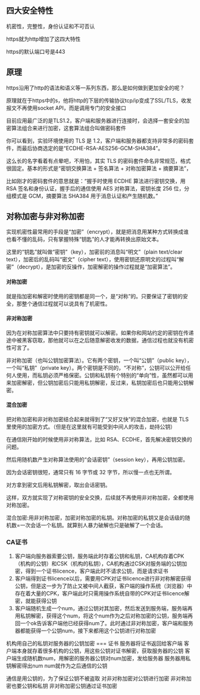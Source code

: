 ## 四大安全特性

机密性，完整性，身份认证和不可否认

https就为http增加了这四大特性

https的默认端口号是443

## 原理

https沿用了http的语法和语义等一系列东西，那么是如何做到更加安全的呢？

原理就在于https中的s，他将http的下层的传输协议tcp/ip变成了SSL/TLS，收发报文不再使用socket API，而是调用专门的安全接口

目前应用最广泛的是TLS1.2，客户端和服务器进行连接时，会选择一套安全的加密算法组合来进行加密，这套算法组合叫做密码套件

你可以看到，实验环境使用的 TLS 是 1.2，客户端和服务器都支持非常多的密码套件，而最后协商选定的是“ECDHE-RSA-AES256-GCM-SHA384”。

这么长的名字看着有点晕吧，不用怕，其实 TLS 的密码套件命名非常规范，格式很固定。基本的形式是“密钥交换算法 + 签名算法 + 对称加密算法 + 摘要算法”，

比如刚才的密码套件的意思就是：“握手时使用 ECDHE 算法进行密钥交换，用 RSA 签名和身份认证，握手后的通信使用 AES 对称算法，密钥长度 256 位，分组模式是 GCM，摘要算法 SHA384 用于消息认证和产生随机数。”



## 对称加密与非对称加密

实现机密性最常用的手段是“加密”（encrypt），就是把消息用某种方式转换成谁也看不懂的乱码，只有掌握特殊“钥匙”的人才能再转换出原始文本。

这里的“钥匙”就叫做“密钥”（key），加密前的消息叫“明文”（plain text/clear text），加密后的乱码叫“密文”（cipher text），使用密钥还原明文的过程叫“解密”（decrypt），是加密的反操作，加密解密的操作过程就是“加密算法”。



#### 对称加密

就是指加密和解密时使用的密钥都是同一个，是“对称”的。只要保证了密钥的安全，那整个通信过程就可以说具有了机密性。

#### 非对称加密

因为在对称加密算法中只要持有密钥就可以解密。如果你和网站约定的密钥在传递途中被黑客窃取，那他就可以在之后随意解密收发的数据，通信过程也就没有机密性可言了。

非对称加密（也叫公钥加密算法）。它有两个密钥，一个叫“公钥”（public key），一个叫“私钥”（private key）。两个密钥是不同的，“不对称”，公钥可以公开给任何人使用，而私钥必须严格保密。公钥和私钥有个特别的“单向”性，虽然都可以用来加密解密，但公钥加密后只能用私钥解密，反过来，私钥加密后也只能用公钥解密。

#### 混合加密

把对称加密和非对称加密结合起来就得到了“又好又快”的混合加密，也就是 TLS 里使用的加密方式。（但是在这里就有可能受到中间人的攻击，劫持公钥）

在通信刚开始的时候使用非对称算法，比如 RSA、ECDHE，首先解决密钥交换的问题。

然后用随机数产生对称算法使用的“会话密钥”（session key），再用公钥加密。

因为会话密钥很短，通常只有 16 字节或 32 字节，所以慢一点也无所谓。

对方拿到密文后用私钥解密，取出会话密钥。

这样，双方就实现了对称密钥的安全交换，后续就不再使用非对称加密，全都使用对称加密。

混合加密:用非对称加密，加密对称加密的私钥。对称加密的私钥又是会话级的随机数=一次会话一个私钥。就算别人暴力破解也只是破解了一个会话。 



### CA证书

1. 客户端向服务器索要公钥，服务端此时存着公钥和私钥，CA机构存着CPK（机构的公钥）和CSK（机构的私钥），CA机构通过CSK对服务端的公钥加密，得到一个证书licence，客户端此时不请求公钥，而是请求证书
2. 客户端得到证书licence以后，需要用CPK对证书licence进行非对称解密获得公钥，但是这一步为了防止又被中间人截获，客户端的操作系统（浏览器）中存在着大量的CPK，客户端此时只需用操作系统自带的CPK对证书licence解密，就能获得公钥
3. 客户端随机生成一个num，通过公钥对其加密，然后发送到服务端，服务端再用私钥解密，获得这个num，将这个num作为之后对称加密的公钥，服务端再回一个ok告诉客户端他已经获得num了。此时通过非对称加密，客户端和服务器都能获得一个公钥num，接下来都用这个公钥进行对称加密

机构用自己的私钥对服务器的公钥加密 === 证书
服务器将证书返回给客户端
客户端本身就存着很多机构的公钥，用这些公钥对证书解密，获取服务器的公钥
客户端生成随机数num，用解密的服务器公钥对num加密，发给服务器
服务器用私钥解密得出num
num就作为之后通信的公钥

通信是用公钥的，为了保证公钥不被盗取
对非对称加密对公钥进行加密
非对称加密也要公钥和私钥
非对称加密公钥通过证书加密